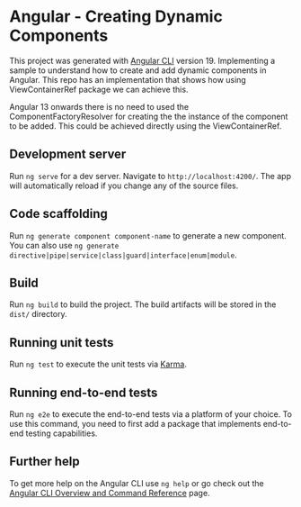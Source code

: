 # Angular - Creating Dynamic Components

This project was generated with [Angular CLI](https://github.com/angular/angular-cli) version 19.
Implementing a sample to understand how to create and add dynamic components in Angular. This repo has an implementation that shows how using ViewContainerRef package we can achieve this.

Angular 13 onwards there is no need to used the ComponentFactoryResolver for creating the the instance of the component to be added. 
This could be achieved directly using the ViewContainerRef.


## Development server

Run `ng serve` for a dev server. Navigate to `http://localhost:4200/`. The app will automatically reload if you change any of the source files.

## Code scaffolding

Run `ng generate component component-name` to generate a new component. You can also use `ng generate directive|pipe|service|class|guard|interface|enum|module`.

## Build

Run `ng build` to build the project. The build artifacts will be stored in the `dist/` directory.

## Running unit tests

Run `ng test` to execute the unit tests via [Karma](https://karma-runner.github.io).

## Running end-to-end tests

Run `ng e2e` to execute the end-to-end tests via a platform of your choice. To use this command, you need to first add a package that implements end-to-end testing capabilities.

## Further help

To get more help on the Angular CLI use `ng help` or go check out the [Angular CLI Overview and Command Reference](https://angular.io/cli) page.
